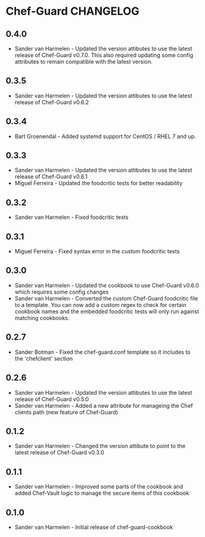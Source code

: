 Chef-Guard CHANGELOG
====================

0.4.0
-----
- Sander van Harmelen - Updated the version attibutes to use the latest release of Chef-Guard v0.7.0. This also required updating some config attributes to remain compatible with the latest version.

0.3.5
-----
- Sander van Harmelen - Updated the version attibutes to use the latest release of Chef-Guard v0.6.2

0.3.4
-----
- Bart Groenendal - Added systemd support for CentOS / RHEL 7 and up.

0.3.3
-----
- Sander van Harmelen - Updated the version attibutes to use the latest release of Chef-Guard v0.6.1
- Miguel Ferreira - Updated the foodcritic tests for better readability

0.3.2
-----
- Sander van Harmelen - Fixed foodcritic tests

0.3.1
-----
- Miguel Ferreira - Fixed syntax error in the custom foodcritic tests

0.3.0
-----
- Sander van Harmelen - Updated the cookbook to use Chef-Guard v0.6.0 which requires some config changes
- Sander van Harmelen - Converted the custom Chef-Guard foodcritic file to a template. You can now add a custom regex to check for certain cookbook names and the embedded foodcritic tests will only run against matching cookbooks.

0.2.7
-----
- Sander Botman - Fixed the chef-guard.conf template so it includes to the 'chefclient' section

0.2.6
-----
- Sander van Harmelen - Updated the version attibutes to use the latest release of Chef-Guard v0.5.0
- Sander van Harmelen - Added a new attribute for manageing the Chef clients path (new feature of Chef-Guard)

0.1.2
-----
- Sander van Harmelen - Changed the version attibute to point to the latest release of Chef-Guard v0.3.0

0.1.1
-----
- Sander van Harmelen - Improved some parts of the cookbook and added Chef-Vault logic to manage the secure items of this cookbook

0.1.0
-----
- Sander van Harmelen - Initial release of chef-guard-cookbook
